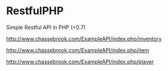 # RestfulPHP
Simple Restful API in PHP (<0.7)

http://www.chassebrook.com/ExampleAPI/index.php/inventory

http://www.chassebrook.com/ExampleAPI/index.php/item

http://www.chassebrook.com/ExampleAPI/index.php/player
